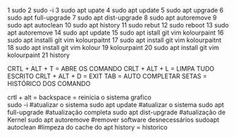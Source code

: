  1  sudo
 2  sudo -i
 3  sudo apt upate
    4  sudo apt update
    5  sudo apt upgrade
    6  sudo apt full-upgrade 
    7  sudo apt dist-upgrade 
    8  sudo apt autoremove
    9  sudo apt autoclean
   10  sudo apt history
   11  sudo rebut
   12  sudo reboot 
   13  sudo apt autoremove
   14  sudo apt update
   15  sudo apt istall git vim kolourpaint 
   16  sudo apt installi  git vim kolourpaitnt
   17  sudo apt install  git vim kolourpaitnt
   18  sudo apt install  git vim kolour
   19  kolourpaint
   20  sudo apt install git vim kolourpaint
   21  history

   CRTL + ALT + T = ABRE OS COMANDO
CRLT + ALT + L = LIMPA TUDO ESCRITO
CRLT + ALT + D = EXIT
TAB = AUTO COMPLETAR
SETAS = HISTÓRICO DOS COMANDO

crtl + alt = backspace = reinicia o sistema grafico  
sudo -i  #atualizar o sistema
sudo apt update #atualizar o sistema
sudo apt full-upgrade #atualização completa
sudo apt dist-upgrade #atualização de Kernel
sudo apt autoremove #remover software desnecessários
sudoapt autoclean #limpeza do cache do apt
history = historico 
